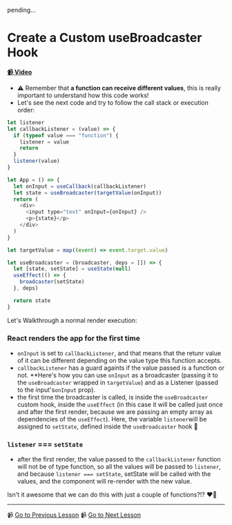pending...

# Create a Custom useBroadcaster Hook

**[📹 Video](https://egghead.io/lessons/egghead-pass-a-listener-to-a-usecallback-hook)**

- ⚠️ Remember that **a function can receive different values**, this is really important to understand how this code works!
- Let's see the next code and try to follow the call stack or execution order:

```js
let listener
let callbackListener = (value) => {
  if (typeof value === "function") {
    listener = value
    return
  }
  listener(value)
}

let App = () => {
  let onInput = useCallback(callbackListener)
  let state = useBroadcaster(targetValue(onInput))
  return (
    <div>
      <input type="text" onInput={onInput} />
      <p>{state}</p>
    </div>
  )
}

let targetValue = map((event) => event.target.value)

let useBroadcaster = (broadcaster, deps = []) => {
  let [state, setState] = useState(null)
  useEffect(() => {
    broadcaster(setState)
  }, deps)

  return state
}
```

Let's Walkthrough a normal render execution:

### React renders the app for the first time

- `onInput` is set to `callbackListener`, and that means that the retunr value of it can be different depending on the value type this function accepts.
- `callbackListener` has a guard againts if the value passed is a function or not. \*\*Here's how you can use `onInput` as a broadcaster (passing it to the `useBroadcaster` wrapped in `targetValue`) and as a Listener (passed to the input's`onInput` prop).
- the first time the broadcaster is called, is inside the `useBroadcaster` custom hook, inside the `useEffect` (in this case it will be called just once and after the first render, because we are passing an empty array as dependencies of the `useEffect`). Here, the variable `listener`will be assigned to `setState`, defined inside the `useBroadcaster` hook 🤯

### `listener` === `setState`

- after the first render, the value passed to the `callbackListener` function will not be of type function, so all the values will be passed to `listener`, and because `listener === setState`, setState will be called with the values, and the component will re-render with the new value.

Isn't it awesome that we can do this with just a couple of functions?!? ❤️🚀

---

📹 [Go to Previous Lesson](https://egghead.io/lessons/egghead-create-a-custom-usebroadcaster-hook)
📹 [Go to Next Lesson](https://egghead.io/lessons/egghead-create-a-custom-uselistener-hook-around-usecallback)
